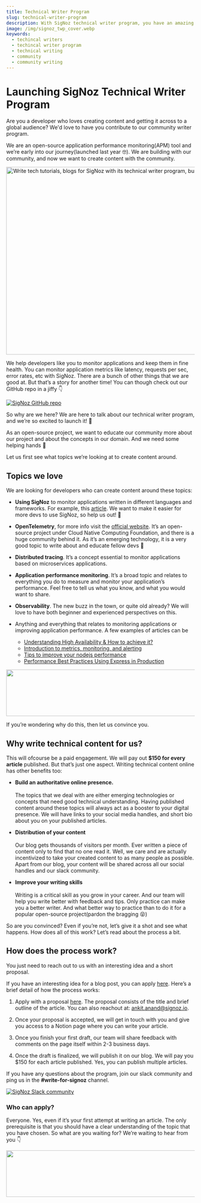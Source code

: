 ```yaml
---
title: Technical Writer Program
slug: technical-writer-program
description: With SigNoz technical writer program, you have an amazing opportunity to build your digital brand, improve your writing skills, and getting your content across a global audience.
image: /img/signoz_twp_cover.webp
keywords:
  - techincal writers
  - techincal writer program
  - technical writing
  - community
  - community writing
---
```


<head>
  <link rel="canonical" href="https://signoz.io/technical-writer-program/"/>
  <meta property="og:image" content="https://signoz.io/img/signoz_twp_cover.webp"/>
  <meta name ="twitter:image" content="https://signoz.io/img/signoz_twp_cover.webp"/>

</head>

# Launching SigNoz Technical Writer Program

Are you a developer who loves creating content and getting it across to a global audience? We'd love to have you contribute to our community writer program.

We are an open-source application performance monitoring(APM) tool and we’re early into our journey(launched last year 🤓). We are building with our community, and now we want to create content with the community.

<div align="center">
  <img src="/img/signoz_twp_cover.webp"
       height = "500" width = "800"
       alt = "Write tech tutorials, blogs for SigNoz with its technical writer program, build your digital presence and get paid to do it"/>
</div>

We help developers like you to monitor applications and keep them in fine health. You can monitor application metrics like latency, requests per sec, error rates, etc with SigNoz. There are a bunch of other things that we are good at. But that’s a story for another time! You can though check out our GitHub repo in a jiffy 👇

[![SigNoz GitHub repo](/img/blog/common/signoz_github.webp)](https://github.com/SigNoz/signoz)

So why are we here? We are here to talk about our technical writer program, and we’re so excited to launch it! 🚀

As an open-source project, we want to educate our community more about our project and about the concepts in our domain. And we need some helping hands 🙌

Let us first see what topics we’re looking at to create content around.

## Topics we love
We are looking for developers who can create content around these topics:

- **Using SigNoz** to monitor applications written in different languages and frameworks. For example, this [article](https://signoz.io/blog/opentelemetry-fastapi/). We want to make it easier for more devs to use SigNoz, so help us out! 🙏

- **OpenTelemetry**, for more info visit the [official website](https://opentelemetry.io/). It’s an open-source project under Cloud Native Computing Foundation, and there is a huge community behind it. As it’s an emerging technology, it is a very good topic to write about and educate fellow devs 🤗

- **Distributed tracing**. It’s a concept essential to monitor applications based on microservices applications.

- **Application performance monitoring**. It’s a broad topic and relates to everything you do to measure and monitor your application’s performance. Feel free to tell us what you know, and what you would want to share.

- **Observability**. The new buzz in the town, or quite old already? We will love to have both beginner and experienced perspectives on this.

- Anything and everything that relates to monitoring applications or improving application performance. A few examples of articles can be
    - <a href = "https://medium.com/ivymobility-developers/understanding-high-availability-how-to-achieve-it-11a045584f29" rel="noopener noreferrer nofollow" target="_blank" >Understanding High Availability & How to achieve it?</a>
    - <a href = "https://www.digitalocean.com/community/tutorials/an-introduction-to-metrics-monitoring-and-alerting" rel="noopener noreferrer nofollow" target="_blank" >Introduction to metrics, monitoring, and alerting</a>
    - <a href = "https://medium.com/skyshidigital/6-tricks-to-speed-up-and-improve-your-node-js-performance-fadc06d15cbe" rel="noopener noreferrer nofollow" target="_blank" >Tips to improve your nodejs performance</a>
    - <a href = "https://expressjs.com/en/advanced/best-practice-performance.html" rel="noopener noreferrer nofollow" target="_blank" >Performance Best Practices Using Express in Production</a>

<div align="center">
<a href = "https://forms.gle/CXG3YUEaYXAjrmn6A">
  <img src="/img/signoz_twp_apply_cta.png"
       height = "124" width = "750"/> </a>
</div>

If you’re wondering why do this, then let us convince you.

## Why write technical content for us?

This will ofcourse be a paid engagement. We will pay out **$150 for every article** published. But that’s just one aspect. Writing technical content online has other benefits too:

- **Build an authoritative online presence.**<br></br>
The topics that we deal with are either emerging technologies or concepts that need good technical understanding. Having published content around these topics will always act as a booster to your digital presence. We will have links to your social media handles, and short bio about you on your published articles.

- **Distribution of your content**<br></br>
Our blog gets thousands of visitors per month. Ever written a piece of content only to find that no one read it. Well, we care and are actually incentivized to take your created content to as many people as possible. Apart from our blog, your content will be shared across all our social handles and our slack community.

- **Improve your writing skills**<br></br>
Writing is a critical skill as you grow in your career. And our team will help you write better with feedback and tips. Only practice can make you a better writer. And what better way to practice than to do it for a popular open-source project(pardon the bragging 😝)

So are you convinced? Even if you’re not, let’s give it a shot and see what happens. How does all of this work? Let’s read about the process a bit.

## How does the process work?

You just need to reach out to us with an interesting idea and a short proposal.

If you have an interesting idea for a blog post, you can apply [here](https://forms.gle/CXG3YUEaYXAjrmn6A). Here’s a brief detail of how the process works:

1. Apply with a proposal [here](https://forms.gle/CXG3YUEaYXAjrmn6A). The proposal consists of the title and brief outline of the article. You can also reachout at: ankit.anand@signoz.io.

2. Once your proposal is accepted, we will get in touch with you and give you access to a Notion page where you can write your article.

3. Once you finish your first draft, our team will share feedback with comments on the page itself within 2-3 business days.

4. Once the draft is finalized, we will publish it on our blog. We will pay you $150 for each article published. Yes, you can publish multiple articles.

If you have any questions about the program, join our slack community and ping us in the **#write-for-signoz** channel.

[![SigNoz Slack community](/img/blog/common/join_slack_cta.png)](https://bit.ly/signoz-slack)

### Who can apply?

Everyone. Yes, even if it’s your first attempt at writing an article. The only prerequisite is that you should have a clear understanding of the topic that you have chosen. So what are you waiting for? We’re waiting to hear from you 👇



<div align="center">
<a href = "https://forms.gle/CXG3YUEaYXAjrmn6A">
  <img src="/img/signoz_twp_apply_cta.png"
       height = "124" width = "750"/> </a>
</div>


